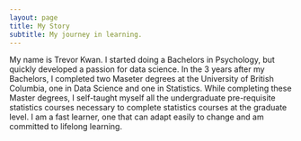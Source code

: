 ```yaml
---
layout: page
title: My Story
subtitle: My journey in learning.
---
```


My name is Trevor Kwan. I started doing a Bachelors in Psychology, but quickly developed a passion for data science. In the 3 years after my Bachelors, I completed two Maseter degrees at the University of British Columbia, one in Data Science and one in Statistics. While completing these Master degrees, I self-taught myself all the undergraduate pre-requisite statistics courses necessary to complete statistics courses at the graduate level. I am a fast learner, one that can adapt easily to change and am committed to lifelong learning.



